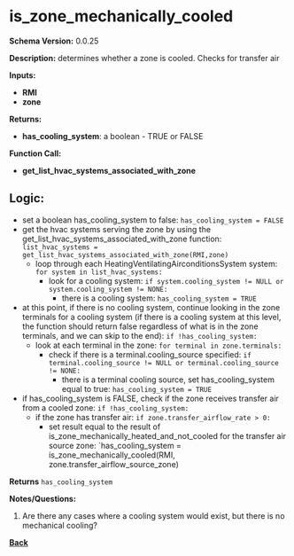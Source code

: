 # is_zone_mechanically_cooled
**Schema Version:** 0.0.25  

**Description:** determines whether a zone is cooled.  Checks for transfer air

**Inputs:**
- **RMI**
- **zone**

**Returns:**  
- **has_cooling_system**: a boolean - TRUE or FALSE
 
**Function Call:**
- **get_list_hvac_systems_associated_with_zone**

## Logic:
- set a boolean has_cooling_system to false: `has_cooling_system = FALSE`
- get the hvac systems serving the zone by using the get_list_hvac_systems_associated_with_zone function: `list_hvac_systems = get_list_hvac_systems_associated_with_zone(RMI,zone)`
	- loop through each HeatingVentilatingAirconditionsSystem system: `for system in list_hvac_systems:`
		- look for a cooling system: `if system.cooling_system != NULL or system.cooling_system != NONE:`
			- there is a cooling system: `has_cooling_system = TRUE`
- at this point, if there is no cooling system, continue looking in the zone terminals for a cooling system (if there is a cooling system at this level, the function should return false regardless of what is in the zone terminals, and we can skip to the end): `if !has_cooling_system:`
	- look at each terminal in the zone: `for terminal in zone.terminals:`
		- check if there is a terminal.cooling_source specified: `if terminal.cooling_source != NULL or terminal.cooling_source != NONE:`
			- there is a terminal cooling source, set has_cooling_system equal to true: `has_cooling_system = TRUE`
- if has_cooling_system is FALSE, check if the zone receives transfer air from a cooled zone: `if !has_cooling_system:`
	- if the zone has transfer air: `if zone.transfer_airflow_rate > 0:`
		- set result equal to the result of is_zone_mechanically_heated_and_not_cooled for the transfer air source zone: `has_cooling_system = is_zone_mechanically_cooled(RMI, zone.transfer_airflow_source_zone)

**Returns** `has_cooling_system`


**Notes/Questions:**  
1.  Are there any cases where a cooling system would exist, but there is no mechanical cooling?

**[Back](../_toc.md)**
